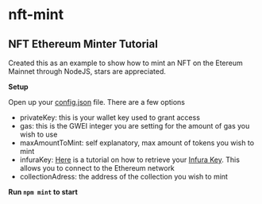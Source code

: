 # nft-mint

## NFT Ethereum Minter Tutorial

Created this as an example to show how to mint an NFT on the Etereum Mainnet through NodeJS, stars are appreciated. 


**Setup**

Open up your [config.json](https://github.com/reb0und/nft-mint/blob/main/config.json) file. There are a few options
 - privateKey: this is your wallet key used to grant access 
 - gas: this is the GWEI integer you are setting for the amount of gas you wish to use
 - maxAmountToMint: self explanatory, max amount of tokens you wish to mint
 - infuraKey: [Here](https://ethereumico.io/knowledge-base/infura-api-key-guide/) is a tutorial on how to retrieve your [Infura Key](https://infura.io/dashboard). This allows you to connect to the Ethereum network
 - collectionAdress: the address of the collection you wish to mint

**Run `npm mint` to start**